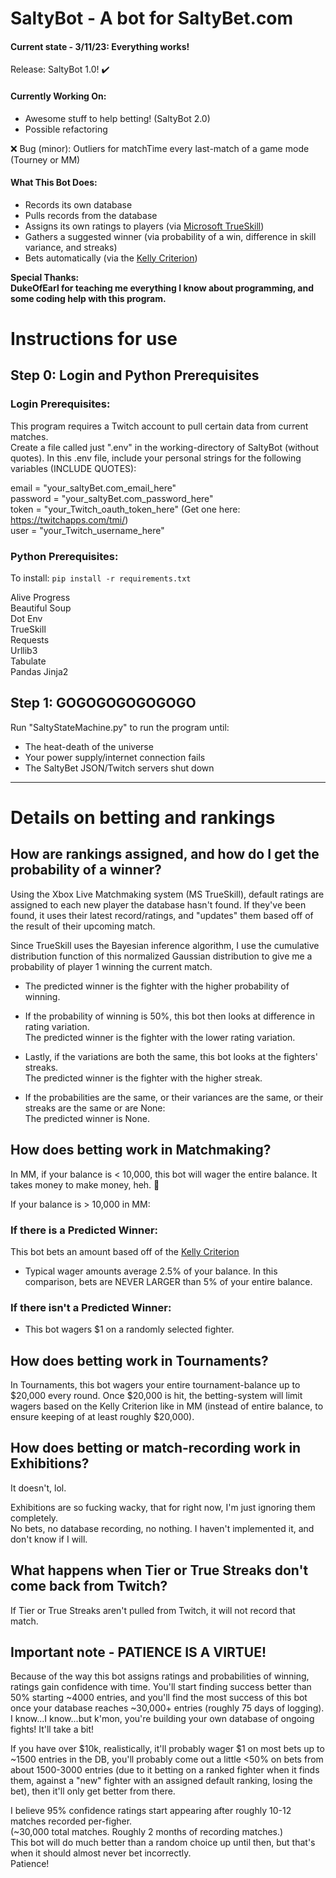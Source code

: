 # SaltyBot - A bot for SaltyBet.com

#### Current state - 3/11/23:  Everything works!  
Release:  SaltyBot 1.0! :heavy_check_mark:  

#### Currently Working On:  

* Awesome stuff to help betting! (SaltyBot 2.0)
* Possible refactoring

:x: Bug (minor):  Outliers for matchTime every last-match of a game mode (Tourney or MM)  

#### What This Bot Does:

* Records its own database  
* Pulls records from the database  
* Assigns its own ratings to players (via [Microsoft TrueSkill](https://www.microsoft.com/en-us/research/project/trueskill-ranking-system/))
* Gathers a suggested winner (via probability of a win, difference in skill variance, and streaks)
* Bets automatically (via the [Kelly Criterion](https://en.wikipedia.org/wiki/Kelly_criterion))

**Special Thanks:  
DukeOfEarl for teaching me everything I know about programming, and some coding help with this program.**

# Instructions for use

## Step 0:  Login and Python Prerequisites

### **Login Prerequisites:**

This program requires a Twitch account to pull certain data from current matches.  
Create a file called just ".env" in the working-directory of SaltyBot (without quotes).  In this .env file, include your personal strings for the following variables (INCLUDE QUOTES):

email = "your_saltyBet.com_email_here"  
password = "your_saltyBet.com_password_here"  
token = "your_Twitch_oauth_token_here" (Get one here: https://twitchapps.com/tmi/)  
user = "your_Twitch_username_here"


### **Python Prerequisites:**  

To install: `pip install -r requirements.txt`

Alive Progress  
Beautiful Soup  
Dot Env  
TrueSkill  
Requests  
Urllib3  
Tabulate  
Pandas
Jinja2

## Step 1:  GOGOGOGOGOGOGO

Run "SaltyStateMachine.py" to run the program until:
* The heat-death of the universe
* Your power supply/internet connection fails
* The SaltyBet JSON/Twitch servers shut down  
  
---

# Details on betting and rankings

## How are rankings assigned, and how do I get the probability of a winner?

Using the Xbox Live Matchmaking system (MS TrueSkill), default ratings are assigned to each new player the database hasn't found.  If they've been found, it uses their latest record/ratings, and "updates" them based off of the result of their upcoming match.

Since TrueSkill uses the Bayesian inference algorithm, I use the cumulative distribution function of this normalized Gaussian distribution to give me a probability of player 1 winning the current match.  

* The predicted winner is the fighter with the higher probability of winning.

* If the probability of winning is 50%, this bot then looks at difference in rating variation.  
The predicted winner is the fighter with the lower rating variation.

* Lastly, if the variations are both the same, this bot looks at the fighters' streaks.  
The predicted winner is the fighter with the higher streak.

* If the probabilities are the same, or their variances are the same, or their streaks are the same or are None:  
The predicted winner is None.

## How does betting work in Matchmaking?  

In MM, if your balance is < 10,000, this bot will wager the entire balance.  It takes money to make money, heh. :slightly_smiling_face:

If your balance is > 10,000 in MM:

### If there is a Predicted Winner:

This bot bets an amount based off of the [Kelly Criterion](https://en.wikipedia.org/wiki/Kelly_criterion)
* Typical wager amounts average 2.5% of your balance.  In this comparison, bets are NEVER LARGER than 5% of your entire balance.  

### If there isn't a Predicted Winner:

* This bot wagers $1 on a randomly selected fighter.

## How does betting work in Tournaments?

In Tournaments, this bot wagers your entire tournament-balance up to $20,000 every round.  Once $20,000 is hit, the betting-system will limit wagers based on the Kelly Criterion like in MM (instead of entire balance, to ensure keeping of at least roughly $20,000).

## How does betting or match-recording work in Exhibitions?

It doesn't, lol.

Exhibitions are so fucking wacky, that for right now, I'm just ignoring them completely.  
No bets, no database recording, no nothing. I haven't implemented it, and don't know if I will.

## What happens when Tier or True Streaks don't come back from Twitch?

If Tier or True Streaks aren't pulled from Twitch, it will not record that match.

## Important note - PATIENCE IS A VIRTUE!

Because of the way this bot assigns ratings and probabilities of winning, ratings gain confidence with time.  You'll start finding success better than 50% starting ~4000 entries, and you'll find the most success of this bot once your database reaches ~30,000+ entries (roughly 75 days of logging).  
I know...I know...but k'mon, you're building your own database of ongoing fights!  It'll take a bit!  

If you have over $10k, realistically, it'll probably wager $1 on most bets up to ~1500 entries in the DB, you'll probably come out a little <50% on bets from about 1500-3000 entries (due to it betting on a ranked fighter when it finds them, against a "new" fighter with an assigned default ranking, losing the bet), then it'll only get better from there.

I believe 95% confidence ratings start appearing after roughly 10-12 matches recorded per-figher.  
(~30,000 total matches.  Roughly 2 months of recording matches.)  
This bot will do much better than a random choice up until then, but that's when it should almost never bet incorrectly.  
Patience!
